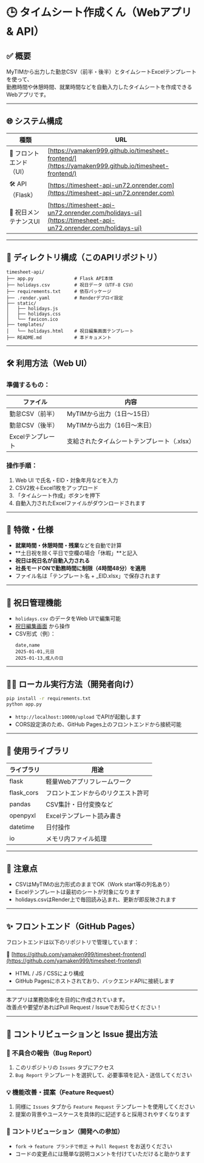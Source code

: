 # 🕒 タイムシート作成くん（Webアプリ & API）

## ✅ 概要

MyTIMから出力した勤怠CSV（前半・後半）とタイムシートExcelテンプレートを使って、  
勤務時間や休憩時間、就業時間などを自動入力したタイムシートを作成できるWebアプリです。

---

## 🌐 システム構成

| 種類 | URL |
|------|-----|
| 🎨 フロントエンド（UI） | [https://yamaken999.github.io/timesheet-frontend/](https://yamaken999.github.io/timesheet-frontend/) |
| 🛠 API（Flask） | [https://timesheet-api-un72.onrender.com](https://timesheet-api-un72.onrender.com) |
| 🎌 祝日メンテナンスUI | [https://timesheet-api-un72.onrender.com/holidays-ui](https://timesheet-api-un72.onrender.com/holidays-ui) |

---

## 📁 ディレクトリ構成（このAPIリポジトリ）

```
timesheet-api/
├── app.py               # Flask API本体
├── holidays.csv         # 祝日データ（UTF-8 CSV）
├── requirements.txt     # 依存パッケージ
├── .render.yaml         # Renderデプロイ設定
├── static/
│   ├── holidays.js
│   ├── holidays.css
│   └── favicon.ico
├── templates/
│   └── holidays.html    # 祝日編集画面テンプレート
├── README.md            # 本ドキュメント
```

---

## 🛠 利用方法（Web UI）

### 準備するもの：

| ファイル | 内容 |
|--------|------|
| 勤怠CSV（前半） | MyTIMから出力（1日〜15日） |
| 勤怠CSV（後半） | MyTIMから出力（16日〜末日） |
| Excelテンプレート | 支給されたタイムシートテンプレート（.xlsx） |

### 操作手順：

1. Web UI で氏名・EID・対象年月などを入力
2. CSV2枚＋Excel1枚をアップロード
3. 「タイムシート作成」ボタンを押下
4. 自動入力されたExcelファイルがダウンロードされます

---

## 📌 特徴・仕様

- **就業時間・休憩時間・残業**などを自動で計算
- **土日祝を除く平日で空欄の場合「休暇」**と記入
- **祝日は祝日名が自動入力される**
- **社長モードONで勤務時間に制限（4時間48分）を適用**
- ファイル名は「テンプレート名 + _EID.xlsx」で保存されます

---

## 🎌 祝日管理機能

- `holidays.csv` のデータをWeb UIで編集可能
- [祝日編集画面](https://timesheet-api-un72.onrender.com/holidays-ui) から操作
- CSV形式（例）：
  ```csv
  date,name
  2025-01-01,元日
  2025-01-13,成人の日
  ```

---

## 🧑‍💻 ローカル実行方法（開発者向け）

```bash
pip install -r requirements.txt
python app.py
```

- `http://localhost:10000/upload` でAPIが起動します
- CORS設定済のため、GitHub Pages上のフロントエンドから接続可能

---

## 🐍 使用ライブラリ

| ライブラリ | 用途 |
|-----------|------|
| flask     | 軽量Webアプリフレームワーク |
| flask_cors | フロントエンドからのリクエスト許可 |
| pandas    | CSV集計・日付変換など |
| openpyxl  | Excelテンプレート読み書き |
| datetime  | 日付操作 |
| io        | メモリ内ファイル処理 |

---

## 🔐 注意点

- CSVはMyTIMの出力形式のままでOK（Work start等の列名あり）
- Excelテンプレートは最初のシートが対象になります
- holidays.csvはRender上で毎回読み込まれ、更新が即反映されます

---

## ✨ フロントエンド（GitHub Pages）

フロントエンドは以下のリポジトリで管理しています：

🔗 [https://github.com/yamaken999/timesheet-frontend](https://github.com/yamaken999/timesheet-frontend)

- HTML / JS / CSSにより構成
- GitHub Pagesにホストされており、バックエンドAPIに接続します

---

本アプリは業務効率化を目的に作成されています。  
改善点や要望があればPull Request / Issueでお知らせください！

---

## 📝 コントリビューションと Issue 提出方法

### 🚨 不具合の報告（Bug Report）
1. このリポジトリの `Issues` タブにアクセス
2. `Bug Report` テンプレートを選択して、必要事項を記入・送信してください

### 💡 機能改善・提案（Feature Request）
1. 同様に `Issues` タブから `Feature Request` テンプレートを使用してください
2. 提案の背景やユースケースを具体的に記述すると採用されやすくなります

### 🤝 コントリビューション（開発への参加）
- `fork` → `feature ブランチで修正` → `Pull Request` をお送りください
- コードの変更点には簡単な説明コメントを付けていただけると助かります

